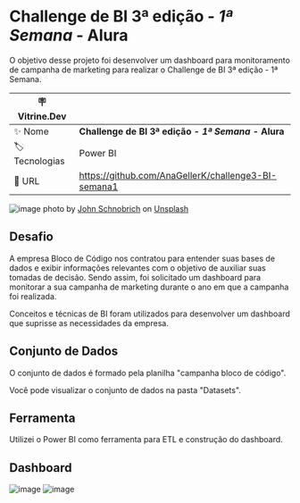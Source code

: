 **<h1>Challenge de BI 3ª edição - <i>1ª Semana</i> - Alura</h1>**

O objetivo desse projeto foi desenvolver um dashboard para monitoramento de campanha de marketing para realizar o Challenge de BI 3ª edição - 1ª Semana.

| :placard: Vitrine.Dev | |
| -------------  | --- |
| :sparkles: Nome        | **Challenge de BI 3ª edição - <i>1ª Semana</i> - Alura**
| :label: Tecnologias | Power BI
| :rocket: URL         | https://github.com/AnaGellerK/challenge3-BI-semana1


![image](https://github.com/AnaGellerK/challenge3-BI-semana1/assets/121059249/ad17b531-9eec-4c55-a160-d684635a602f)
photo by [John Schnobrich](https://unsplash.com/pt-br/@johnschno) on [Unsplash](https://unsplash.com/pt-br)

## Desafio
A  empresa Bloco de Código nos contratou para entender suas bases de dados e exibir informações relevantes com o objetivo de auxiliar suas tomadas de decisão. Sendo assim, foi solicitado um dashboard para monitorar a sua campanha de marketing durante o ano em que a campanha foi realizada.

Conceitos e técnicas de BI foram utilizados para desenvolver um dashboard que suprisse as necessidades da empresa.

## Conjunto de Dados
O conjunto de dados é formado pela planilha "campanha bloco de código".

Você pode visualizar o conjunto de dados na pasta "Datasets".

## Ferramenta 
Utilizei o Power BI como ferramenta para ETL e construção do dashboard.

## Dashboard
![image](https://github.com/AnaGellerK/challenge3-BI-semana1/assets/121059249/6a8eb3a2-4b78-443b-b61a-611c0d28e1e9)
![image](https://github.com/AnaGellerK/challenge3-BI-semana1/assets/121059249/b92aa892-57eb-4969-8f75-acfd23ee8499)


